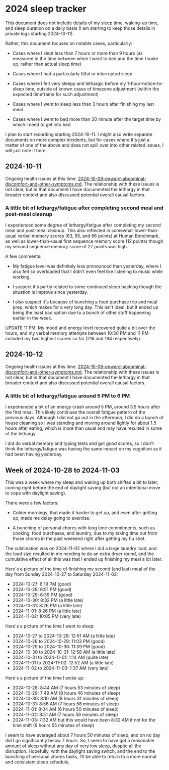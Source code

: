 # 2024 sleep tracker

This document does not include details of my sleep time, waking-up
time, and sleep duration on a daily basis (I am starting to keep those
details in private logs starting 2024-10-11).

Rather, this document focuses on notable cases, particularly:

* Cases where I slept less than 7 hours or more than 9 hours (as
  measured in the time between when I went to bed and the time I woke
  up, rather than actual sleep time)

* Cases where I had a particularly fitful or interrupted sleep

* Cases where I felt very sleepy and lethargic before my
  1-hour-notice-to-sleep time, outside of known cases of timezone
  adjustment (within the expected timeframe for such adjustment)

* Cases where I went to sleep less than 3 hours after finishing my
  last meal

* Cases where I went to bed more than 30 minute after the target time
  by which I need to get into bed

I plan to start recording starting 2024-10-11. I might also write
separate documents on more complex incidents, but for cases where it's
just a matter of one of the above and does not spill over into other
related issues, I will just note it here.

## 2024-10-11

Ongoing health issues at this time:
[2024-10-08-onward-abdominal-discomfort-and-other-symptoms.md](2024-10-08-onward-abdominal-discomfort-and-other-symptoms.md). The
relationship with these issues is not clear, but in that document I
have documented the lethargy in that broader context and also
discussed potential overall causal factors.

### A little bit of lethargy/fatigue after completing second meal and post-meal cleanup

I experienced some degree of lethargy/fatigue after completing my
second meal and post-meal cleanup. This also reflected in
somewhat-lower-than-usual verbal memory scores (63, 55, and 86 points)
at Human Benchmark, as well as lower-than-usual first sequence memory
score (12 points) though my second sequence memory score of 27 points
was high.

A few comments:

* My fatigue level was definitely less pronounced than yesterday, where
  I also felt so overloaded that I didn't even feel like listening to
  music while working.

* I suspect it's partly related to some continued sleep backlog though
  the situation is improve since yesterday.

* I also suspect it's because of bunching a food purchase trip and
  meal prep, which makes for a very long day. This isn't ideal, but it
  ended up being the least bad option due to a bunch of other stuff
  happening earlier in the week.

UPDATE 11 PM: My mood and energy level recovered quite a bit over the
hours, and my verbal memory attempts between 10:30 PM and 11 PM
included my two highest scores so far (216 and 194 respectively).

## 2024-10-12

Ongoing health issues at this time:
[2024-10-08-onward-abdominal-discomfort-and-other-symptoms.md](2024-10-08-onward-abdominal-discomfort-and-other-symptoms.md). The
relationship with these issues is not clear, but in that document I
have documented the lethargy in that broader context and also
discussed potential overall causal factors.

### A little bit of lethargy/fatigue around 5 PM to 6 PM

I experienced a bit of an energy crash around 5 PM, around 3.5 hours
after the first meal. This likely continues the overall fatigue
pattern of the previous days. Although I did not go out in the
afternoon, I did do a bunch of house cleaning so I was standing and
moving around lightly for about 1.5 hours after eating, which is more
than usual and may have resulted in some of the lethargy.

I did do verbal memory and typing tests and got good scores, so I
don't think the lethargy/fatigue was having the same impact on my
cognition as it had been having yesterday.

## Week of 2024-10-28 to 2024-11-03

This was a week where my sleep and waking up both shifted a bit to
later, coming right before the end of daylight saving (but not an
intentional move to cope with daylight saving).

There were a few factors:

* Colder mornings, that made it harder to get up, and even after
  getting up, made me delay going to exercise.

* A bunching of personal chores with long time commitments, such as
  cooking, food purchases, and laundry, due to my taking time out from
  those chores in the past weekend right after getting my flu shot.

The culmination was on 2024-11-02 where I did a large laundry load,
and the load size resulted in me needing to do an extra dryer round,
and the cumulative effect of all this was that I ended up finishing my
meal a lot later.

Here's a picture of the time of finishing my second (and last) meal of
the day from Sunday 2024-10-27 to Saturday 2024-11-02:

* 2024-10-27: 6:19 PM (good)
* 2024-10-28: 6:51 PM (good)
* 2024-10-29: 6:35 PM (good)
* 2024-10-30: 8:32 PM (a little late)
* 2024-10-31: 8:26 PM (a little late)
* 2024-11-01: 8:26 PM (a little late)
* 2024-11-02: 10:05 PM (very late)

Here's a picture of the time I went to sleep:

* 2024-10-27 to 2024-10-28: 12:51 AM (a little late)
* 2024-10-28 to 2024-10-29: 11:03 PM (good)
* 2024-10-29 to 2024-10-30: 11:39 PM (good)
* 2024-10-30 to 2024-10-31: 12:58 AM (a little late)
* 2024-10-31 to 2024-11-01: 1:14 AM (quite late)
* 2024-11-01 to 2024-11-02: 12:52 AM (a little late)
* 2024-11-02 to 2024-11-03: 1:37 AM (very late)

Here's a picture of the time I woke up:

* 2024-10-28: 8:44 AM (7 hours 53 minutes of sleep)
* 2024-10-29: 7:49 AM (8 hours 46 minutes of sleep)
* 2024-10-30: 8:10 AM (8 hours 31 minutes of sleep)
* 2024-10-31: 8:56 AM (7 hours 58 minutes of sleep)
* 2024-11-01: 8:04 AM (6 hours 50 minutes of sleep)
* 2024-11-02: 8:51 AM (7 hours 59 minutes of sleep)
* 2024-11-03: 7:32 AM but this would have been 8:32 AM if not for the time shift (6 hours 55 minutes of sleep)

I seem to have averaged about 7 hours 50 minutes of sleep, and on no
day did I go significantly below 7 hours. So, I seem to have got a
reasonable amount of sleep without any day of very low sleep, despite
all the disruption. Hopefully, with the daylight saving switch, and
the end to the bunching of personal chores tasks, I'll be able to
return to a more normal and consistent sleep schedule.
